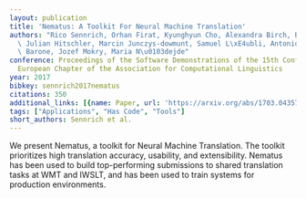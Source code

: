 ```yaml
---
layout: publication
title: 'Nematus: A Toolkit For Neural Machine Translation'
authors: "Rico Sennrich, Orhan Firat, Kyunghyun Cho, Alexandra Birch, Barry Haddow,\
  \ Julian Hitschler, Marcin Junczys-dowmunt, Samuel L\xE4ubli, Antonio Valerio Miceli\
  \ Barone, Jozef Mokry, Maria N\u0103dejde"
conference: Proceedings of the Software Demonstrations of the 15th Conference of the
  European Chapter of the Association for Computational Linguistics
year: 2017
bibkey: sennrich2017nematus
citations: 350
additional_links: [{name: Paper, url: 'https://arxiv.org/abs/1703.04357'}]
tags: ["Applications", "Has Code", "Tools"]
short_authors: Sennrich et al.
---
```

We present Nematus, a toolkit for Neural Machine Translation. The toolkit
prioritizes high translation accuracy, usability, and extensibility. Nematus
has been used to build top-performing submissions to shared translation tasks
at WMT and IWSLT, and has been used to train systems for production
environments.